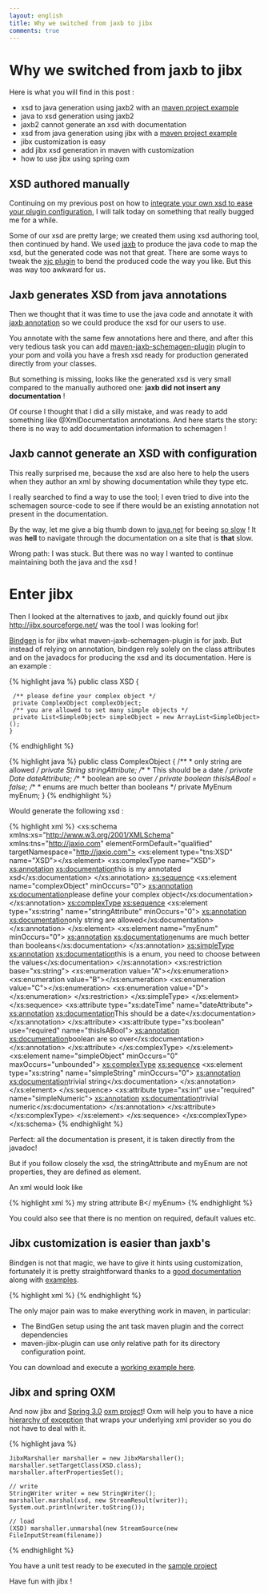 ```yaml
---
layout: english
title: Why we switched from jaxb to jibx
comments: true
---
```


# Why we switched from jaxb to jibx
Here is what you will find in this post :

* xsd to java generation using jaxb2 with an <a href="https://github.com/springfuse/xsd-to-java-with-jaxb2">maven project example</a>
* java to xsd generation using jaxb2
* jaxb2 cannot generate an xsd with documentation
* xsd from java generation using jibx with a <a href="https://github.com/springfuse/xsd-to-java-with-jibx">maven project example</a>
* jibx customization is easy
* add jibx xsd generation in maven with customization
* how to use jibx using spring oxm


## XSD authored manually

Continuing on my previous post on how to <a href="http://blog.springfuse.com/2009/09/better-way-to-handle-maven-plugin.html">integrate your own xsd to ease your plugin configuration</a>, 
I will talk today on something that really bugged me for a while.

Some of our xsd are pretty large; we created them using xsd authoring tool, then continued by hand.
We used <a href="https://jaxb.dev.java.net/">jaxb</a> to produce the java code to map the xsd, but the generated code was not that great.
There are some ways to tweak the <a href="https://jaxb.dev.java.net/jaxb-maven2-plugin">xjc plugin</a> to bend the produced code the way you like. But this was way too awkward for us.

## Jaxb generates XSD from java annotations
Then we thought that it was time to use the java code and annotate it with <a href="http://java.sun.com/javaee/5/docs/api/javax/xml/bind/annotation/package-tree.html">jaxb annotation</a> so we could produce the xsd for our users to use.

You annotate with the same few annotations here and there, and after this very tedious task you can add <a href="https://jaxb.dev.java.net/maven-jaxb-schemagen">maven-jaxb-schemagen-plugin</a> plugin to your pom and voilà you have a fresh xsd ready for production generated directly from your classes.

But something is missing, looks like the generated xsd is very small compared to the manually authored one: <b>jaxb did not insert any documentation</b> !

Of course I thought that I did a silly mistake, and was ready to add something like @XmlDocumentation annotations.
And here starts the story: there is no way to add documentation information to schemagen !

## Jaxb cannot generate an XSD with configuration
This really surprised me, because the xsd are also here to help the users when they author an xml by showing documentation while they type etc.

I really searched to find a way to use the tool; I even tried to dive into the schemagen source-code to see if there would be an existing annotation not present in the documentation.

By the way, let me give a big thumb down to <a href="https://www.dev.java.net/servlets/ProjectList">java.net</a> for beeing <a href="http://twitter.com/framiere/status/4325130844">so slow</a> ! 
It was <b>hell</b> to navigate through the documentation on a site that is <b>that</b> slow. 

Wrong path: I was stuck. But there was no way I wanted to continue maintaining both the java and the xsd ! 

# Enter jibx
Then I looked at the alternatives to jaxb, and quickly found out jibx <a href="http://jibx.sourceforge.net/">http://jibx.sourceforge.net/</a> was the tool I was looking for!

<a href="http://jibx.sourceforge.net/fromcode/index.html">Bindgen</a> is for jibx what maven-jaxb-schemagen-plugin is for jaxb. But instead of relying on annotation, 
bindgen rely solely on the class attributes and on the javadocs for producing the xsd and its documentation.
Here is an example :

{% highlight java %}
	public class XSD {
	 
	 /** please define your complex object */
	 private ComplexObject complexObject;
	 /** you are allowed to set many simple objects */
	 private List<SimpleObject> simpleObject = new ArrayList<SimpleObject>();
	}
{% endhighlight %}

{% highlight java %}
	public class ComplexObject {
	 /**
	  * only string are allowed
	  */
	 private String stringAttribute;
	 /**
	  * This should be a date
	  */
	 private Date dateAttribute;
	 /**
	  * boolean are so over
	  */
	 private boolean thisIsABool = false;
	 /**
	  * enums are much better than booleans
	  */
	 private MyEnum myEnum;
	}
{% endhighlight %}

Would generate the following xsd : 

{% highlight xml %}
	<xs:schema xmlns:xs="http://www.w3.org/2001/XMLSchema" xmlns:tns="http://jaxio.com" elementFormDefault="qualified" targetNamespace="http://jaxio.com">
	  <xs:element type="tns:XSD" name="XSD"></xs:element>
	  <xs:complexType name="XSD">
	    <xs:annotation>
	      <xs:documentation>this is my annotated xsd</xs:documentation>
	    </xs:annotation>
	    <xs:sequence>
	      <xs:element name="complexObject" minOccurs="0">
	        <xs:annotation>
	          <xs:documentation>please define your complex object</xs:documentation>
	        </xs:annotation>
	        <xs:complexType>
	          <xs:sequence>
	            <xs:element type="xs:string" name="stringAttribute" minOccurs="0">
	              <xs:annotation>
	                <xs:documentation>only string are allowed</xs:documentation>
	              </xs:annotation>
	            </xs:element>
	            <xs:element name="myEnum" minOccurs="0">
	              <xs:annotation>
	                <xs:documentation>enums are much better than booleans</xs:documentation>
	              </xs:annotation>
	              <xs:simpleType>
	                <xs:annotation>
	                  <xs:documentation>this is a enum, you need to choose between the values</xs:documentation>
	                </xs:annotation>
	                <xs:restriction base="xs:string">
	                  <xs:enumeration value="A"></xs:enumeration>
	                  <xs:enumeration value="B"></xs:enumeration>
	                  <xs:enumeration value="C"></xs:enumeration>
	                  <xs:enumeration value="D"></xs:enumeration>
	                </xs:restriction>
	              </xs:simpleType>
	            </xs:element>
	          </xs:sequence>
	          <xs:attribute type="xs:dateTime" name="dateAttribute">
	            <xs:annotation>
	              <xs:documentation>This should be a date</xs:documentation>
	            </xs:annotation>
	          </xs:attribute>
	          <xs:attribute type="xs:boolean" use="required" name="thisIsABool">
	            <xs:annotation>
	              <xs:documentation>boolean are so over</xs:documentation>
	            </xs:annotation>
	          </xs:attribute>
	        </xs:complexType>
	      </xs:element>
	      <xs:element name="simpleObject" minOccurs="0" maxOccurs="unbounded">
	        <xs:complexType>
	          <xs:sequence>
	            <xs:element type="xs:string" name="simpleString" minOccurs="0">
	              <xs:annotation>
	                <xs:documentation>trivial string</xs:documentation>
	              </xs:annotation>
	            </xs:element>
	          </xs:sequence>
	          <xs:attribute type="xs:int" use="required" name="simpleNumeric">
	            <xs:annotation>
	              <xs:documentation>trivial numeric</xs:documentation>
	            </xs:annotation>
	          </xs:attribute>
	        </xs:complexType>
	      </xs:element>
	    </xs:sequence>
	  </xs:complexType>
	</xs:schema>
{% endhighlight %}

Perfect: all the documentation is present, it is taken directly from the javadoc!

But if you follow closely the xsd, the stringAttribute and myEnum are not properties, they are defined as element.

An xml would look like

{% highlight xml %}
	<complexObject thisIsABool="true" dateAttribute="2009-10-01T20:36:39.515Z">
	    <stringAttribute>my string attribute</stringAttribute>
	    <myEnum>B</ myEnum>
	</complexObject>
{% endhighlight %}

You could also see that there is no mention on required, default values etc.

## Jibx customization is easier than jaxb's
Bindgen is not that magic, we have to give it hints using customization, fortunately it is pretty straightforward thanks to a <a href="http://jibx.sourceforge.net/fromcode/bindgen-customs.html">good documentation</a> along with <a href="http://jibx.sourceforge.net/fromcode/bindgen-example1.html">examples</a>.

{% highlight xml %}
	<custom>
	    <class name="com.jaxio.ComplexObject" optionals="myEnum">
	        <value attribute="myEnum" property-name="myEnum"></value>
	        <value attribute="stringAttribute" property-name="stringAttribute"></value>
	    </class>
	</custom>
{% endhighlight %}

The only major pain was to make everything work in maven, in particular:

* The BindGen setup using the ant task maven plugin and the correct dependencies
* maven-jibx-plugin can use only relative path for its directory configuration point.
 
You can download and execute a <a href="http://www.springfuse.com/blog/jibx-jaxb/jibx-java-to-xsd-0.0.1-src.zip">working example here</a>.

## Jibx and spring OXM
And now jibx and <a href="http://static.springsource.org/spring/docs/3.0.x/spring-framework-reference/html/">Spring 3.0</a> <a href="http://static.springsource.org/spring/docs/3.0.x/spring-framework-reference/html/ch14.html">oxm project</a>!
Oxm will help you to have a nice <a href="http://static.springsource.org/spring/docs/3.0.x/javadoc-api/org/springframework/oxm/MarshallingException.html">hierarchy of exception</a> that wraps your underlying xml provider so you do not have to deal with it.

{% highlight java %}

	JibxMarshaller marshaller = new JibxMarshaller();
	marshaller.setTargetClass(XSD.class);
	marshaller.afterPropertiesSet();
	
	// write
	StringWriter writer = new StringWriter();
	marshaller.marshal(xsd, new StreamResult(writer));
	System.out.println(writer.toString());
	
	// load 
	(XSD) marshaller.unmarshal(new StreamSource(new FileInputStream(filename))
{% endhighlight %}

You have a unit test ready to be executed in the <a href="http://www.springfuse.com/blog/jibx-jaxb/jibx-java-to-xsd-0.0.1-src.zip">sample project</a>

Have fun with jibx !